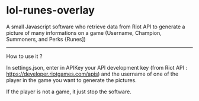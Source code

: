 # lol-runes-overlay
A small Javascript software who retrieve data from Riot API to generate a picture of many informations on a game (Username, Champion, Summoners, and Perks {Runes])

---
How to use it ?

In settings.json, enter in APIKey your API development key (from Riot API : https://developer.riotgames.com/apis) and the username of one of the player in the game you want to generate the pictures.

If the player is not a game, it just stop the software.
